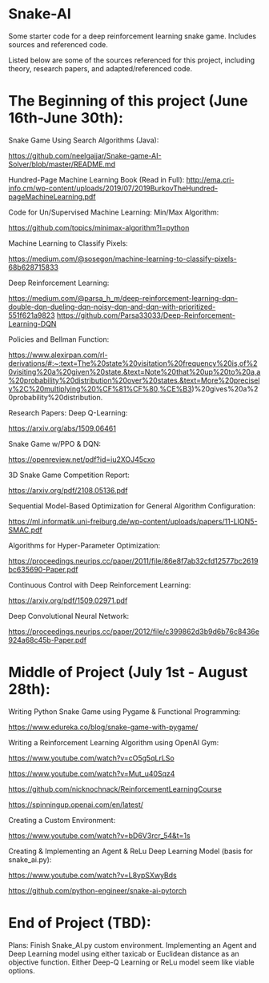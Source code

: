 # Snake-AI
Some starter code for a deep reinforcement learning snake game. Includes sources and referenced code.

Listed below are some of the sources referenced for this project, including theory, research papers, and adapted/referenced code.

# The Beginning of this project (June 16th-June 30th):

Snake Game Using Search Algorithms (Java):

https://github.com/neelgajjar/Snake-game-AI-Solver/blob/master/README.md

Hundred-Page Machine Learning Book (Read in Full):
http://ema.cri-info.cm/wp-content/uploads/2019/07/2019BurkovTheHundred-pageMachineLearning.pdf

Code for Un/Supervised Machine Learning:
  Min/Max Algorithm:
  
  https://github.com/topics/minimax-algorithm?l=python

Machine Learning to Classify Pixels:

https://medium.com/@sosegon/machine-learning-to-classify-pixels-68b628715833

Deep Reinforcement Learning:

https://medium.com/@parsa_h_m/deep-reinforcement-learning-dqn-double-dqn-dueling-dqn-noisy-dqn-and-dqn-with-prioritized-551f621a9823
https://github.com/Parsa33033/Deep-Reinforcement-Learning-DQN

Policies and Bellman Function:

https://www.alexirpan.com/rl-derivations/#:~:text=The%20state%20visitation%20frequency%20is,of%20visiting%20a%20given%20state.&text=Note%20that%20up%20to%20a,a%20probability%20distribution%20over%20states.&text=More%20precisely%2C%20multiplying%20%CF%81%CF%80,%CE%B3)%20gives%20a%20probability%20distribution.




Research Papers:
  Deep Q-Learning:
  
  https://arxiv.org/abs/1509.06461
  
  Snake Game w/PPO & DQN:
  
  https://openreview.net/pdf?id=iu2XOJ45cxo
  
  3D Snake Game Competition Report:
  
  https://arxiv.org/pdf/2108.05136.pdf
  
  Sequential Model-Based Optimization for General Algorithm Configuration:
  
  https://ml.informatik.uni-freiburg.de/wp-content/uploads/papers/11-LION5-SMAC.pdf
  
  Algorithms for Hyper-Parameter Optimization:
  
  https://proceedings.neurips.cc/paper/2011/file/86e8f7ab32cfd12577bc2619bc635690-Paper.pdf
  
  Continuous Control with Deep Reinforcement Learning:
  
  https://arxiv.org/pdf/1509.02971.pdf
  
  Deep Convolutional Neural Network:
  
  https://proceedings.neurips.cc/paper/2012/file/c399862d3b9d6b76c8436e924a68c45b-Paper.pdf
  
  
  
  
  
# Middle of Project (July 1st - August 28th):

  Writing Python Snake Game using Pygame & Functional Programming:
  
  https://www.edureka.co/blog/snake-game-with-pygame/
  
  Writing a Reinforcement Learning Algorithm using OpenAI Gym:
  
  https://www.youtube.com/watch?v=cO5g5qLrLSo
  
  https://www.youtube.com/watch?v=Mut_u40Sqz4
  
  https://github.com/nicknochnack/ReinforcementLearningCourse
  
  https://spinningup.openai.com/en/latest/
  
  Creating a Custom Environment:
  
  https://www.youtube.com/watch?v=bD6V3rcr_54&t=1s
  
  Creating & Implementing an Agent & ReLu Deep Learning Model (basis for snake_ai.py):
  
  https://www.youtube.com/watch?v=L8ypSXwyBds
  
  https://github.com/python-engineer/snake-ai-pytorch
  
  # End of Project (TBD):
  Plans:
    Finish Snake_AI.py custom environment.
    Implementing an Agent and Deep Learning model using either taxicab or Euclidean distance as an objective function.
    Either Deep-Q Learning or ReLu model seem like viable options.

